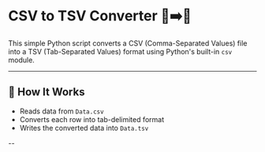 # CSV to TSV Converter 🧾➡️🧾

This simple Python script converts a CSV (Comma-Separated Values) file into a TSV (Tab-Separated Values) format using Python's built-in `csv` module.

---

## 🔧 How It Works

- Reads data from `Data.csv`
- Converts each row into tab-delimited format
- Writes the converted data into `Data.tsv`

--
